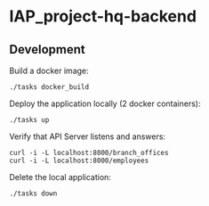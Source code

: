 # IAP_project-hq-backend

## Development
Build a docker image:
```
./tasks docker_build
```

Deploy the application locally (2 docker containers):
```
./tasks up
```

Verify that API Server listens and answers:
```
curl -i -L localhost:8000/branch_offices
curl -i -L localhost:8000/employees
```

Delete the local application:
```
./tasks down
```
